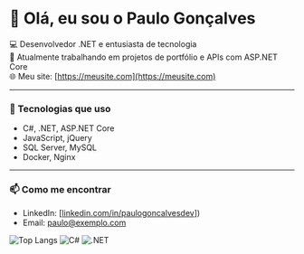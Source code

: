 # 👋 Olá, eu sou o Paulo Gonçalves

💻 Desenvolvedor .NET e entusiasta de tecnologia  
🚀 Atualmente trabalhando em projetos de portfólio e APIs com ASP.NET Core  
🌐 Meu site: [https://meusite.com](https://meusite.com)

---

### 🔧 Tecnologias que uso
- C#, .NET, ASP.NET Core
- JavaScript, jQuery
- SQL Server, MySQL
- Docker, Nginx

---

### 📫 Como me encontrar
- LinkedIn: [[linkedin.com/in/paulogoncalvesdev](https://www.linkedin.com/in/devpaulogoncalves/)])
- Email: paulo@exemplo.com
  
![Top Langs](https://github-readme-stats.vercel.app/api/top-langs/?username=paulogoncalvesdev&layout=compact&theme=radical)
![C#](https://img.shields.io/badge/C%23-239120?style=for-the-badge&logo=c-sharp&logoColor=white)
![.NET](https://img.shields.io/badge/.NET-512BD4?style=for-the-badge&logo=dotnet&logoColor=white)
